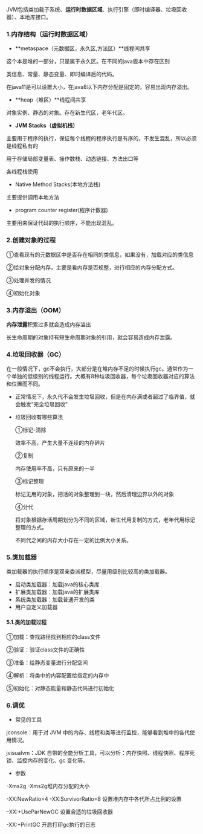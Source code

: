 JVM包括类加载子系统、**运行时数据区域**、执行引擎（即时编译器、垃圾回收器）、本地库接口。

### 1.内存结构（运行时数据区域）
- **metaspace（元数据区，永久区,方法区）**线程间共享

这个本是堆的一部分，只是属于永久区。在不同的java版本中存在区别

类信息、常量、静态变量、即时编译后的代码。

在java11是可以设置大小，在java8以下内存分配是固定的，容易出现内存溢出。

- **heap（堆区）**线程间共享

对象实例、静态的对象。存在新生代区，老年代区。

- **JVM Stacks（虚拟机栈）**

主要用于程序的执行，保证每个线程的程序执行是有序的，不发生混乱，所以必须是线程私有的

用于存储局部变量表、操作数栈、动态链接、方法出口等

各线程栈使用

- Native Method Stacks(本地方法栈)

主要提供调用本地方法

- program counter register(程序计数器)	

主要用来保证代码的执行顺序，不能出现混乱。

### 2.创建对象的过程

①查看现有的元数据区中是否存在相同的类信息，如果没有，加载对应的类信息

②给对象分配内存，主要是看内存是否规整，进行相应的内存分配方式。

③处理并发的情况

④初始化对象

### 3.内存溢出（OOM）

**内存泄露**积累过多就会造成内存溢出

长生命周期的对象持有短生命周期对象的引用，就会容易造成内存泄露。

### 4.垃圾回收器（GC）

在一般情况下，gc不会执行，大部分是在堆内存不足的时候执行gc。通常作为一个单独的低级别的线程运行。大概有8种垃圾回收器，每个垃圾回收器对应的算法和位置而不同。

- 正常情况下，永久代不会发生垃圾回收，但是在内存满或者超过了临界值，就会触发“完全垃圾回收”

- 垃圾回收有哪些算法

  ①标记-清除

  效率不高，产生大量不连续的内存碎片

  ②复制

  内存使用率不高，只有原来的一半

  ③标记整理

  标记无用的对象，把活的对象整理到一块，然后清理边界以外的对象

  ④分代

  将对象根据存活周期划分为不同的区域，新生代用复制的方式，老年代用标记整理的方式。

  不同代之间的内存大小存在一定的比例大小关系。

### 5.类加载器

类加载器的执行顺序是双亲委派模型，尽量用级别比较高的类加载器。

- 启动类加载器：加载java的核心类库
- 扩展类加载器：加载java的扩展类库
- 系统类加载器：加载普通开发的类
- 用户自定义加载器

#### 5.1.类的加载过程

①加载：查找路径找到相应的class文件

②验证：验证class文件的正确性

③准备：给静态变量进行分配空间

④解析：将类中的内容配置给指定的内存中

⑤初始化：对静态能量和静态代码进行初始化

### 6.调优

- 常见的工具

jconsole：用于对 JVM 中的内存、线程和类等进行监控，能够看到堆中的各代使用情况。

jvisualvm：JDK 自带的全能分析工具，可以分析：内存快照、线程快照、程序死锁、监控内存的变化、gc 变化等。

- 参数

-Xms2g  -Xms2g堆内存分配的大小

-XX:NewRatio=4 -XX:SurvivorRatio=8 设置堆内存中各代所占比例的设置

–XX:+UseParNewGC 设置合适的垃圾回收器

-XX:+PrintGC 开启打印gc执行的日志